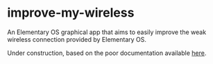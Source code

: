 # improve-my-wireless
An Elementary OS graphical app that aims to easily improve the weak wireless connection provided by Elementary OS.

Under construction, based on the poor documentation available [here](https://elementary.io/docs/code/reference#variable-names-class-names-function-names).
